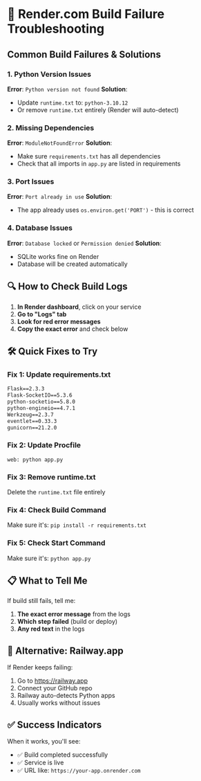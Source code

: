 # 🔧 Render.com Build Failure Troubleshooting

## Common Build Failures & Solutions

### 1. **Python Version Issues**
**Error**: `Python version not found`
**Solution**: 
- Update `runtime.txt` to: `python-3.10.12`
- Or remove `runtime.txt` entirely (Render will auto-detect)

### 2. **Missing Dependencies**
**Error**: `ModuleNotFoundError`
**Solution**: 
- Make sure `requirements.txt` has all dependencies
- Check that all imports in `app.py` are listed in requirements

### 3. **Port Issues**
**Error**: `Port already in use`
**Solution**: 
- The app already uses `os.environ.get('PORT')` - this is correct

### 4. **Database Issues**
**Error**: `Database locked` or `Permission denied`
**Solution**: 
- SQLite works fine on Render
- Database will be created automatically

## 🔍 **How to Check Build Logs**

1. **In Render dashboard**, click on your service
2. **Go to "Logs" tab**
3. **Look for red error messages**
4. **Copy the exact error** and check below

## 🛠️ **Quick Fixes to Try**

### Fix 1: Update requirements.txt
```txt
Flask==2.3.3
Flask-SocketIO==5.3.6
python-socketio==5.8.0
python-engineio==4.7.1
Werkzeug==2.3.7
eventlet==0.33.3
gunicorn==21.2.0
```

### Fix 2: Update Procfile
```
web: python app.py
```

### Fix 3: Remove runtime.txt
Delete the `runtime.txt` file entirely

### Fix 4: Check Build Command
Make sure it's: `pip install -r requirements.txt`

### Fix 5: Check Start Command
Make sure it's: `python app.py`

## 📋 **What to Tell Me**

If build still fails, tell me:
1. **The exact error message** from the logs
2. **Which step failed** (build or deploy)
3. **Any red text** in the logs

## 🚀 **Alternative: Railway.app**

If Render keeps failing:
1. Go to https://railway.app
2. Connect your GitHub repo
3. Railway auto-detects Python apps
4. Usually works without issues

## ✅ **Success Indicators**

When it works, you'll see:
- ✅ Build completed successfully
- ✅ Service is live
- ✅ URL like: `https://your-app.onrender.com` 